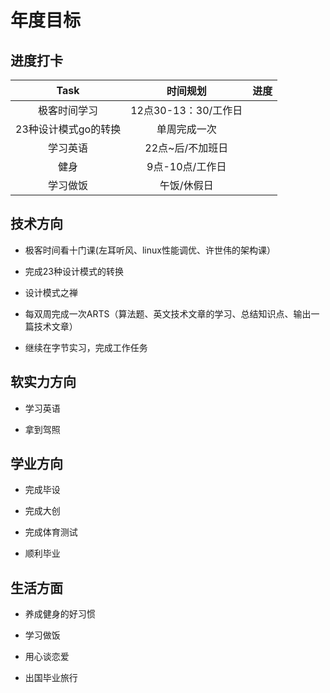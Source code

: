 # 年度目标

## 进度打卡
|Task | 时间规划|进度
| :----: | :----:| :----:|
|极客时间学习|12点30-13：30/工作日|
|23种设计模式go的转换|单周完成一次|
|学习英语|22点~后/不加班日|
|健身|9点-10点/工作日|
|学习做饭|午饭/休假日|

## 技术方向
- 极客时间看十门课(左耳听风、linux性能调优、许世伟的架构课）

- 完成23种设计模式的转换

- 设计模式之禅

- 每双周完成一次ARTS（算法题、英文技术文章的学习、总结知识点、输出一篇技术文章）

- 继续在字节实习，完成工作任务
## 软实力方向
- 学习英语

- 拿到驾照

## 学业方向
- 完成毕设 

- 完成大创

- 完成体育测试

- 顺利毕业
## 生活方面
- 养成健身的好习惯

- 学习做饭

- 用心谈恋爱

- 出国毕业旅行
